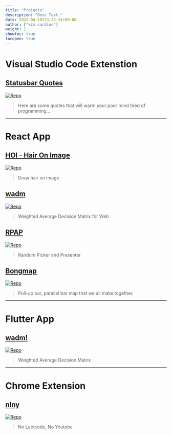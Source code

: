```yaml
---
title: "Projects"
description: "Desc Text."
date: 2022-04-18T23:23:31+09:00
author: ["kim.sardine"]
weight: 1
showtoc: true
tocopen: true
---
```


# Visual Studio Code Extenstion

## [Statusbar Quotes](https://marketplace.visualstudio.com/items?itemName=kim-sardine.statusbar-quotes)

[![Repo](https://badgen.net/badge/icon/GitHub?icon=github&label)](https://github.com/kim-sardine/statusbar-quotes)

> Here are some quotes that will warm your poor mind tired of programming...

---

# React App

## [HOI - Hair On Image](https://hoi.sidepunch.co/)

[![Repo](https://badgen.net/badge/icon/GitHub?icon=github&label)](https://github.com/kim-sardine/hoi-react)

> Draw hair on image

## [wadm](http://wadm.sidepunch.co/)

[![Repo](https://badgen.net/badge/icon/GitHub?icon=github&label)](https://github.com/kim-sardine/wadm-react)

> Weighted Average Decision Matrix for Web

## [RPAP](http://rpap.sidepunch.co/)

[![Repo](https://badgen.net/badge/icon/GitHub?icon=github&label)](https://github.com/kim-sardine/rpap)

> Random Picker and Presenter

## [Bongmap](http://bongmap.sidepunch.co/)

[![Repo](https://badgen.net/badge/icon/GitHub?icon=github&label)](https://github.com/kim-sardine/bong-map)

> Pull-up bar, parallel bar map that we all make together.

---

# Flutter App

## [wadm!](https://play.google.com/store/apps/details?id=com.sidepunch.wadm)

[![Repo](https://badgen.net/badge/icon/GitHub?icon=github&label)](https://github.com/kim-sardine/wadm-flutter)

> Weighted Average Decision Matrix

---

# Chrome Extension

## [nlny](https://chrome.google.com/webstore/detail/no-leetcode-no-youtube/kjfekopapbedecpmglgmikeebbocjpco)  

[![Repo](https://badgen.net/badge/icon/GitHub?icon=github&label)](https://github.com/kim-sardine/no-leetcode-no-youtube)

> No Leetcode, No Youtube
